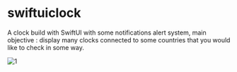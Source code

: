 # swiftuiclock
A clock build with SwiftUI with some notifications alert system, main objective : display many clocks connected to some countries that you would like to check in some way.


![1](https://user-images.githubusercontent.com/47704495/97481231-ca7bf280-1954-11eb-8b72-3d2a6582a48e.jpeg)
